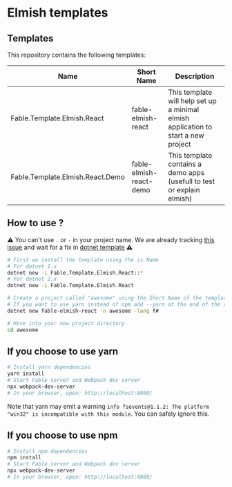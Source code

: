 # Elmish templates

## Templates

This repository contains the following templates:

| Name  | Short Name | Description  |
|---|---|---|
| Fable.Template.Elmish.React | fable-elmish-react | This template will help set up a minimal elmish application to start a new project |
| Fable.Template.Elmish.React.Demo | fable-elmish-react-demo | This template contains a demo apps (usefull to test or explain elmish) |

## How to use ?

:warning: You can't use `.` or `-` in your project name. We are already tracking [this issue](https://github.com/fable-elmish/templates/issues/7) and wait for a fix in [dotnet template](https://github.com/dotnet/templating/issues/402) :warning:

```bash
# First we install the template using the is Name
# For dotnet 1.x
dotnet new -i Fable.Template.Elmish.React::*
# For dotnet 2.x
dotnet new -i Fable.Template.Elmish.React

# Create a project called "awesome" using the Short Name of the template
# If you want to use yarn instead of npm add --yarn at the end of the command
dotnet new fable-elmish-react -n awesome -lang f#

# Move into your new project directory
cd awesome
```

## If you choose to use yarn

```bash
# Install yarn dependencies
yarn install
# Start Fable server and Webpack dev server
npx webpack-dev-server
# In your browser, open: http://localhost:8080/
```

Note that yarn may emit a warning ``info fsevents@1.1.2: The platform "win32" is incompatible with this module``.
You can safely ignore this.

## If you choose to use npm

```bash
# Install npm dependencies
npm install
# Start Fable server and Webpack dev server
npx webpack-dev-server
# In your browser, open: http://localhost:8080/
```
